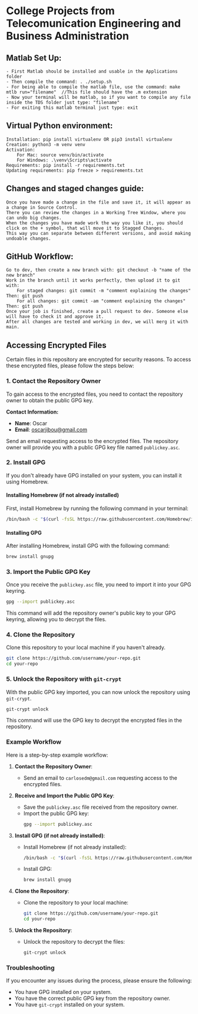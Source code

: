 # College Projects from Telecomunication Engineering and Business Administration
## Matlab Set Up:
    - First Matlab should be installed and usable in the Applications folder
    - Then compile the command: . ./setup.sh
    - For being able to compile the matlab file, use the command: make mtlb run="filename"  //This file should have the .m extension
    - Now your terminal will be matlab, so if you want to compile any file inside the TDS folder just type: "filename"
    - For exiting this matlab terminal just type: exit

## Virtual Python environment:
    Installation: pip install virtualenv OR pip3 install virtualenv
    Creation: python3 -m venv venv
    Activation:
        For Mac: source venv/bin/activate
        For Windows: .\venv\Scripts\activate
    Requirements: pip install -r requirements.txt
    Updating requirements: pip freeze > requirements.txt


## Changes and staged changes guide:
    Once you have made a change in the file and save it, it will appear as a change in Source Control.
    There you can review the changes in a Working Tree Window, where you can undo big changes.
    When the changes you have made work the way you like it, you should click on the + symbol, that will move it to Stagged Changes.
    This way you can separate between different versions, and avoid making undoable changes. 

## GitHub Workflow:
    Go to dev, then create a new branch with: git checkout -b "name of the new branch"
    Work in the branch until it works perfectly, then upload it to git with:
        For staged changes: git commit -m "comment explaining the changes"      Then: git push
        For all changes: git commit -am "comment explaining the changes"        Then: git push
    Once your job is finished, create a pull request to dev. Someone else will have to check it and approve it.
    After all changes are tested and working in dev, we will merg it with main.


## Accessing Encrypted Files

Certain files in this repository are encrypted for security reasons. To access these encrypted files, please follow the steps below:

### 1. Contact the Repository Owner

To gain access to the encrypted files, you need to contact the repository owner to obtain the public GPG key.

**Contact Information:**

- **Name**: Oscar
- **Email**: oscarjibou@gmail.com

Send an email requesting access to the encrypted files. The repository owner will provide you with a public GPG key file named `publickey.asc`.

### 2. Install GPG

If you don't already have GPG installed on your system, you can install it using Homebrew.

#### Installing Homebrew (if not already installed)

First, install Homebrew by running the following command in your terminal:

```sh
/bin/bash -c "$(curl -fsSL https://raw.githubusercontent.com/Homebrew/install/HEAD/install.sh)"
```

#### Installing GPG

After installing Homebrew, install GPG with the following command:

```sh
brew install gnupg
```

### 3. Import the Public GPG Key

Once you receive the `publickey.asc` file, you need to import it into your GPG keyring.

```sh
gpg --import publickey.asc
```

This command will add the repository owner's public key to your GPG keyring, allowing you to decrypt the files.

### 4. Clone the Repository

Clone this repository to your local machine if you haven't already.

```sh
git clone https://github.com/username/your-repo.git
cd your-repo
```

### 5. Unlock the Repository with `git-crypt`

With the public GPG key imported, you can now unlock the repository using `git-crypt`.

```sh
git-crypt unlock
```

This command will use the GPG key to decrypt the encrypted files in the repository.

### Example Workflow

Here is a step-by-step example workflow:

1. **Contact the Repository Owner**:
   - Send an email to `carlosedm@gmail.com` requesting access to the encrypted files.

2. **Receive and Import the Public GPG Key**:
   - Save the `publickey.asc` file received from the repository owner.
   - Import the public GPG key:
     ```sh
     gpg --import publickey.asc
     ```

3. **Install GPG (if not already installed)**:
   - Install Homebrew (if not already installed):
     ```sh
     /bin/bash -c "$(curl -fsSL https://raw.githubusercontent.com/Homebrew/install/HEAD/install.sh)"
     ```
   - Install GPG:
     ```sh
     brew install gnupg
     ```

4. **Clone the Repository**:
   - Clone the repository to your local machine:
     ```sh
     git clone https://github.com/username/your-repo.git
     cd your-repo
     ```

5. **Unlock the Repository**:
   - Unlock the repository to decrypt the files:
     ```sh
     git-crypt unlock
     ```

### Troubleshooting

If you encounter any issues during the process, please ensure the following:

- You have GPG installed on your system.
- You have the correct public GPG key from the repository owner.
- You have `git-crypt` installed on your system.

